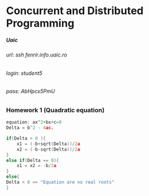 # Concurrent and Distributed Programming

##### Uaic

###### url: ssh fenrir.info.uaic.ro

###### login: student5

###### pass: AbHpcx5PmU

### Homework 1 (Quadratic equation)

```c
equation: ax^2+bx+c=0
Delta = b^2 - 4ac.

if(Delta > 0 ){
    x1 = (-b+sqrt(Delta))/2a
    x2 = (-b-sqrt(Delta))/2a
}
else if(Delta == 0){
    x1 = x2 = -b/2a
}
else{
Delta < 0 => "Equation are no real roots"
}
```
